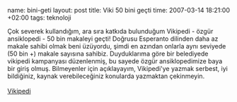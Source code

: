 name: bini-geti
layout: post
title: Viki 50 bini geçti
time: 2007-03-14 18:21:00 +02:00
tags: teknoloji

Çok severek kullandığım, ara sıra katkıda bulunduğum Vikipedi -  özgür ansiklopedi - 50 bin makaleyi geçti! Doğrusu Esperanto dilinden daha az makale sahibi olmak beni üzüyordu, şimdi en azından onlarla aynı seviyede (50 bin +) makale sayısına sahibiz. Duyduklarıma göre bir belediyede vikipedi kampanyası düzenlenmiş, bu sayede özgür ansiklopedimize baya bir giriş olmuş. Bilmeyenler için açıklayayım, Vikipedi'ye yazmak serbest, iyi bildiğiniz, kaynak verebileceğiniz konularda yazmaktan çekinmeyin.<br /><br /><a href="http://tr.wikipedia.org/wiki/Ana_Sayfa">Vikipedi</a>
